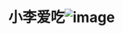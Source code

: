 # 小李爱吃![image](https://user-images.githubusercontent.com/105957510/185414564-13ae74d2-3d47-4c8e-a882-20331232fba1.png)
